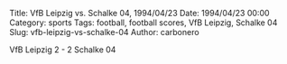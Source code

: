 Title: VfB Leipzig vs. Schalke 04, 1994/04/23
Date: 1994/04/23 00:00
Category: sports
Tags: football, football scores, VfB Leipzig, Schalke 04
Slug: vfb-leipzig-vs-schalke-04
Author: carbonero


VfB Leipzig 2 - 2 Schalke 04
